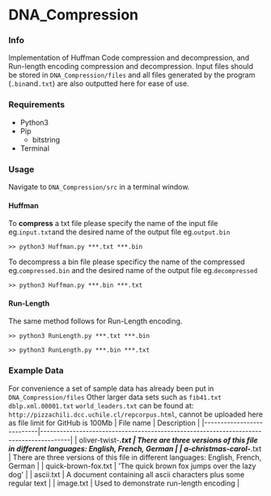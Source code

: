 # DNA_Compression
### Info
Implementation of Huffman Code compression and decompression, and Run-length encoding compression and decompression.
Input files should be stored in `DNA_Compression/files` and all files generated by the program (`.bin`and`.txt`) are also outputted here for ease of use.

### Requirements
- Python3
- Pip
	- bitstring
- Terminal

### Usage
Navigate to `DNA_Compression/src` in a terminal window.
#### Huffman
To **compress** a txt file please specify the name of the input file eg.`input.txt`and the desired name of the output file eg.`output.bin`
```
>> python3 Huffman.py ***.txt ***.bin
```
To decompress a bin file please specificy the name of the compressed eg.`compressed.bin` and the desired name of the output file eg.`decompressed`
```
>> python3 Huffman.py ***.bin ***.txt
```
#### Run-Length
The same method follows for Run-Length encoding.
```
>> python3 RunLength.py ***.txt ***.bin
```
```
>> python3 RunLength.py ***.bin ***.txt
```
### Example Data
For convenience a set of sample data has already been put in `DNA_Compression/files`
Other larger data sets such as `fib41.txt` `dblp.xml.00001.txt` `world_leaders.txt` can be found at: `http://pizzachili.dcc.uchile.cl/repcorpus.html`, cannot be uploaded here as file limit for GitHub is 100Mb
| File name                 | Description                                                                           |
|---------------------------|---------------------------------------------------------------------------------------|
| oliver-twist-***.txt      | There are three versions of this file in different languages: English, French, German |
| a-christmas-carol-***.txt | There are three versions of this file in different languages: English, French, German |
| quick-brown-fox.txt       | 'The quick brown fox jumps over the lazy dog'                                         |
| ascii.txt                 | A document containing all ascii characters plus some regular text                     |
| image.txt                 | Used to demonstrate run-length encoding                                               |
 
